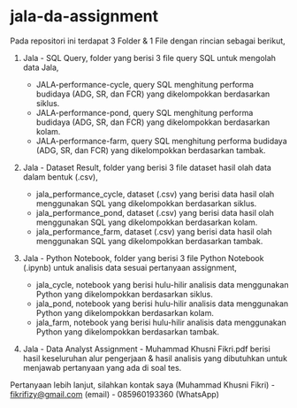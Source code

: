 # jala-da-assignment

Pada repositori ini terdapat 3 Folder & 1 File dengan rincian sebagai berikut,

1. Jala - SQL Query, folder yang berisi 3 file query SQL untuk mengolah data Jala,
	- JALA-performance-cycle, query SQL menghitung performa budidaya (ADG, SR, dan FCR) yang dikelompokkan berdasarkan siklus.
	- JALA-performance-pond, query SQL menghitung performa budidaya (ADG, SR, dan FCR) yang dikelompokkan berdasarkan kolam.
	- JALA-performance-farm, query SQL menghitung performa budidaya (ADG, SR, dan FCR) yang dikelompokkan berdasarkan tambak.

2. Jala - Dataset Result, folder yang berisi 3 file dataset hasil olah data dalam bentuk (.csv),
	- jala_performance_cycle, dataset (.csv) yang berisi data hasil olah menggunakan SQL yang dikelompokkan berdasarkan siklus.
	- jala_performance_pond, dataset (.csv) yang berisi data hasil olah menggunakan SQL yang dikelompokkan berdasarkan kolam.
	- jala_performance_farm, dataset (.csv) yang berisi data hasil olah menggunakan SQL yang dikelompokkan berdasarkan tambak.

3. Jala - Python Notebook, folder yang berisi 3 file Python Notebook (.ipynb) untuk analisis data sesuai pertanyaan assignment,
	- jala_cycle, notebook yang berisi hulu-hilir analisis data menggunakan Python yang dikelompokkan berdasarkan siklus.
	- jala_pond, notebook yang berisi hulu-hilir analisis data menggunakan Python yang dikelompokkan berdasarkan kolam.
	- jala_farm, notebook yang berisi hulu-hilir analisis data menggunakan Python yang dikelompokkan berdasarkan tambak.

4. Jala - Data Analyst Assignment - Muhammad Khusni Fikri.pdf berisi hasil keseluruhan alur pengerjaan & hasil analisis yang dibutuhkan untuk menjawab pertanyaan yang ada di soal tes.

Pertanyaan lebih lanjut, silahkan kontak saya (Muhammad Khusni Fikri)
	- fikrifizy@gmail.com (email)
 	- 085960193360 (WhatsApp)
